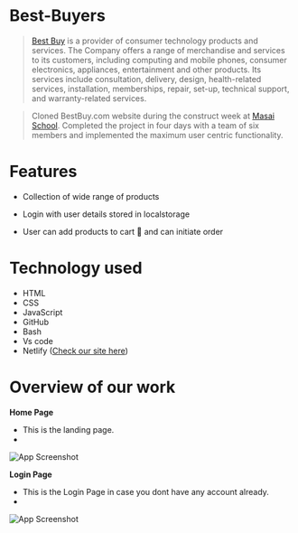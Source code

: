 # Best-Buyers

> [Best Buy](https://www.bestbuy.com/) is a provider of consumer technology products and services. The Company offers a range of merchandise and services to its customers, including computing and mobile phones, consumer electronics, appliances, entertainment and other products. Its services include consultation, delivery, design, health-related services, installation, memberships, repair, set-up, technical support, and warranty-related services.

> Cloned BestBuy.com website during the construct week at [Masai School](masaischool.com). Completed the project in four days with a team of six members and implemented the maximum user centric functionality.

# Features

- Collection of wide range of products 

- Login with user details stored in localstorage

- User can add products to cart 🛒 and can initiate order

# Technology used 

- HTML
- CSS
- JavaScript
- GitHub
- Bash
- Vs code
- Netlify ([Check our site here](http://bestbuy-in.netlify.com/))

# Overview of our work

**Home Page**
- This is the landing page.
- 
![App Screenshot](https://ibb.co/1ZSvjH5)


**Login Page**
- This is the Login Page in case you dont have any account already. 
- 
![App Screenshot](https://i.postimg.cc/T1Hq84d5/BB2.png) 

